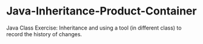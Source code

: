 # Java-Inheritance-Product-Container
Java Class Exercise: Inheritance and using a tool (in different class) to record the history of changes.
